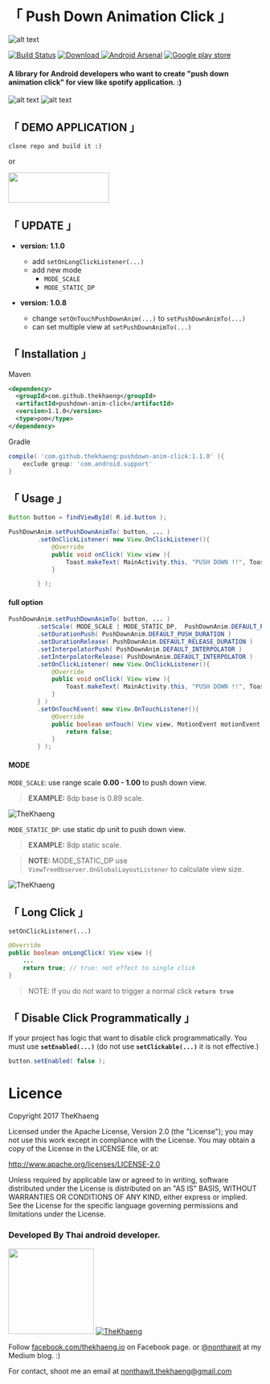 # **「 Push Down Animation Click 」**

![alt text](./pictures/logo.png)

[![Build Status](https://travis-ci.org/TheKhaeng/pushdown-anim-click.svg?branch=master)](https://travis-ci.org/TheKhaeng/pushdown-anim-click) [ ![Download](https://api.bintray.com/packages/nonthawit/TheKhaeng/pushdown-anim-click/images/download.svg) ](https://bintray.com/nonthawit/TheKhaeng/pushdown-anim-click/_latestVersion) [![Android Arsenal](https://img.shields.io/badge/Android%20Arsenal-Push%20Down%20Animation%20Click-brightgreen.svg?style=flat)](https://android-arsenal.com/details/1/6821) [![Google play store](https://img.shields.io/badge/Google-play%20store-green.svg)](https://play.google.com/store/apps/details?id=com.thekhaeng.pushdownanimexample)

#### A library for Android developers who want to create "push down animation click" for view like spotify application. :)

![alt text](./pictures/screenshot_1.png)
![alt text](./pictures/push_down_anim.gif)


## 「 DEMO APPLICATION 」

```
clone repo and build it :)
```

or

<a href="https://play.google.com/store/apps/details?id=com.thekhaeng.pushdownanimexample" target="_blank">
<img src="https://storage.googleapis.com/support-kms-prod/D90D94331E54D2005CC8CEE352FF98ECF639" height="60" width="200">
</a>

## 「 UPDATE 」
- **version: 1.1.0**
	- add `setOnLongClickListener(...)`
	- add new mode
	    - `MODE_SCALE`
	    - `MODE_STATIC_DP`

- **version: 1.0.8**
	- change `setOnTouchPushDownAnim(...)` to `setPushDownAnimTo(...) `
	- can set multiple view at `setPushDownAnimTo(...)`

## 「 Installation 」

Maven
```xml
<dependency>
  <groupId>com.github.thekhaeng</groupId>
  <artifactId>pushdown-anim-click</artifactId>
  <version>1.1.0</version>
  <type>pom</type>
</dependency>
```

Gradle
```gradle
compile( 'com.github.thekhaeng:pushdown-anim-click:1.1.0' ){
    exclude group: 'com.android.support'
}
```

## 「 Usage 」

```java
Button button = findViewById( R.id.button );

PushDownAnim.setPushDownAnimTo( button, ... )
        .setOnClickListener( new View.OnClickListener(){
            @Override
            public void onClick( View view ){
                Toast.makeText( MainActivity.this, "PUSH DOWN !!", Toast.LENGTH_SHORT ).show();
            }

        } );

```

#### full option

```java
PushDownAnim.setPushDownAnimTo( button, ... )
        .setScale( MODE_SCALE | MODE_STATIC_DP,  PushDownAnim.DEFAULT_PUSH_SCALE | PushDownAnim.DEFAULT_PUSH_STATIC  ) // default is MODE_SCALE
        .setDurationPush( PushDownAnim.DEFAULT_PUSH_DURATION )
        .setDurationRelease( PushDownAnim.DEFAULT_RELEASE_DURATION )
        .setInterpolatorPush( PushDownAnim.DEFAULT_INTERPOLATOR )
        .setInterpolatorRelease( PushDownAnim.DEFAULT_INTERPOLATOR )
        .setOnClickListener( new View.OnClickListener(){
            @Override
            public void onClick( View view ){
                Toast.makeText( MainActivity.this, "PUSH DOWN !!", Toast.LENGTH_SHORT ).show();
            }
        } )
        .setOnTouchEvent( new View.OnTouchListener(){
            @Override
            public boolean onTouch( View view, MotionEvent motionEvent ){
                return false;
            }
        } );

```


#### MODE

`MODE_SCALE`: use range scale **0.00 - 1.00** to push down view.

>**EXAMPLE:** 8dp base is 0.89 scale.

![TheKhaeng](./pictures/push_down_scale.gif)


`MODE_STATIC_DP`: use static dp unit to push down view.

>**EXAMPLE:** 8dp static scale.

>**NOTE:** MODE_STATIC_DP use `ViewTreeObserver.OnGlobalLayoutListener` to calculate view size.


![TheKhaeng](./pictures/push_down_static.gif)




## 「 Long Click 」

`setOnClickListener(...)`

```java
@Override
public boolean onLongClick( View view ){
    ...
    return true; // true: not effect to single click
}
```

>NOTE: If you do not want to trigger a normal click **`return true`**

## 「 Disable Click Programmatically 」

If your project has logic that want to disable click programmatically. You must use **``setEnabled(...)``** (do not use **`setClickable(...)`** it is not effective.)

```java
button.setEnabled( false );
```


# Licence

Copyright 2017 TheKhaeng

Licensed under the Apache License, Version 2.0 (the "License"); you may not use this work except in compliance with the License. You may obtain a copy of the License in the LICENSE file, or at:

http://www.apache.org/licenses/LICENSE-2.0

Unless required by applicable law or agreed to in writing, software distributed under the License is distributed on an "AS IS" BASIS, WITHOUT WARRANTIES OR CONDITIONS OF ANY KIND, either express or implied. See the License for the specific language governing permissions and limitations under the License.


### Developed By Thai android developer.


[<img src="./pictures/profile2_circle.png" width="170">](https://www.facebook.com/nonthawit) [![TheKhaeng](./pictures/thekhaeng_logo.png)](https://www.facebook.com/thekhaeng.io/)


Follow [facebook.com/thekhaeng.io](https://www.facebook.com/thekhaeng.io) on Facebook page.
or [@nonthawit](https://medium.com/@nonthawit) at my Medium blog. :)

For contact, shoot me an email at nonthawit.thekhaeng@gmail.com

